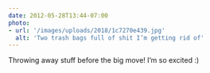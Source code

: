 ```yaml
---
date: 2012-05-28T13:44-07:00
photo:
- url: '/images/uploads/2018/1c7270e439.jpg'
  alt: 'Two trash bags full of shit I’m getting rid of'
---
```

Throwing away stuff before the big move! I’m so excited :)
